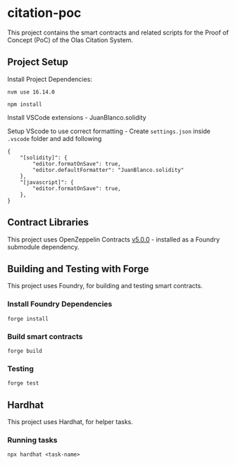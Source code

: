 # citation-poc
This project contains the smart contracts and related scripts for the Proof of Concept (PoC) of the Olas Citation System.

## Project Setup

 Install Project Dependencies:

```shell
nvm use 16.14.0
```

```shell
npm install
```

Install VSCode extensions - JuanBlanco.solidity

Setup VScode to use correct formatting
    - Create `settings.json` inside `.vscode` folder and add following
```
{
    "[solidity]": {
        "editor.formatOnSave": true,
        "editor.defaultFormatter": "JuanBlanco.solidity"
    },
    "[javascript]": {
        "editor.formatOnSave": true,
    },
}
```
## Contract Libraries
This project uses OpenZeppelin Contracts [v5.0.0](https://github.com/OpenZeppelin/openzeppelin-contracts/blob/v5.0.0/) - installed as a Foundry submodule dependency.


## Building and Testing with Forge
This project uses Foundry, for building and testing smart contracts. 

### Install Foundry Dependencies

```shell
forge install
```

### Build smart contracts

```shell
forge build
```

### Testing

```shell
forge test
```

## Hardhat
This project uses Hardhat, for helper tasks.

### Running tasks

```shell
npx hardhat <task-name>
```